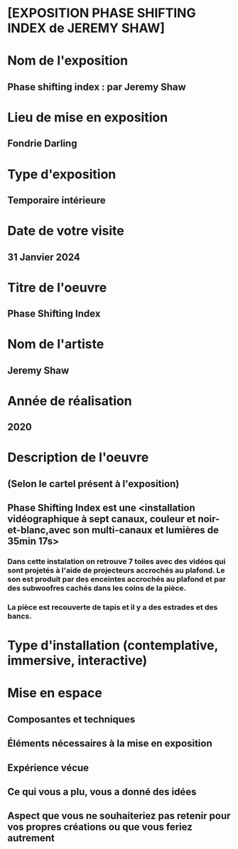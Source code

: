 # [EXPOSITION PHASE SHIFTING INDEX de JEREMY SHAW]

# Nom de l'exposition

## Phase shifting index : par Jeremy Shaw
 
# Lieu de mise en exposition

 ## Fondrie Darling
 
# Type d'exposition 

## Temporaire intérieure
 
# Date de votre visite

## 31 Janvier 2024
 
# Titre de l'oeuvre

## Phase Shifting Index
 
# Nom de l'artiste

## Jeremy Shaw
 
# Année de réalisation

## 2020
 
# Description de l'oeuvre

## (Selon le cartel présent à l'exposition)

## Phase Shifting Index est une <installation vidéographique à sept canaux, couleur et noir-et-blanc,avec son multi-canaux et lumières de 35min 17s>

### Dans cette instalation on retrouve 7 toiles avec des vidéos  qui sont projetés à l'aide de projecteurs accrochés au plafond. Le son est produit par des enceintes accrochés au plafond et par des subwoofres cachés dans les coins de la pièce.

### La pièce est recouverte de tapis et il y a des estrades et des bancs.
 
# Type d'installation (contemplative, immersive, interactive)

##
 
# Mise en espace
 
## Composantes et techniques
 
## Éléments nécessaires à la mise en exposition
 
## Expérience vécue
 
## Ce qui vous a plu, vous a donné des idées
 
## Aspect que vous ne souhaiteriez pas retenir pour vos propres créations ou que vous feriez autrement
